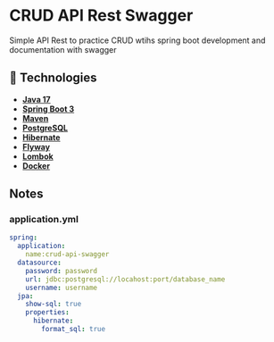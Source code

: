 # CRUD API Rest Swagger

<p>Simple API Rest to practice CRUD wtihs spring boot development and documentation with swagger</p>

## 🔮 Technologies
- **[Java 17](https://www.oracle.com/java)**
- **[Spring Boot 3](https://spring.io/projects/spring-boot)**
- **[Maven](https://maven.apache.org)**
- **[PostgreSQL](https://www.postgresql.org/)**
- **[Hibernate](https://hibernate.org)**
- **[Flyway](https://flywaydb.org)**
- **[Lombok](https://projectlombok.org)**
- **[Docker](https://www.docker.com/)**


## Notes
### application.yml
```yaml
spring:
  application:
    name:crud-api-swagger
  datasource:
    password: password
    url: jdbc:postgresql://locahost:port/database_name
    username: username
  jpa:
    show-sql: true
    properties:
      hibernate:
        format_sql: true
```